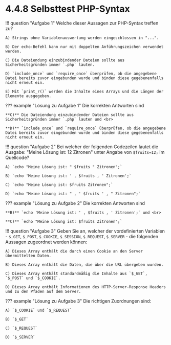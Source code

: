 # 4.4.8 Selbsttest PHP-Syntax

!!! question "Aufgabe 1"
    Welche dieser Aussagen zur PHP-Syntax treffen zu?
    
    A) Strings ohne Variablenauswertung werden eingeschlossen in "...".  

    B) Der echo-Befehl kann nur mit doppelten Anführungszeichen verwendet werden.  

    C) Die Dateiendung einzubindender Dateien sollte aus Sicherheitsgründen immer `.php` lauten. 

    D) `include_once` und `require_once` überprüfen, ob die angegebene Datei bereits zuvor eingebunden wurde und binden diese gegebenenfalls nicht erneut ein.   

    E) Mit `print_r()` werden die Inhalte eines Arrays und die Längen der Elemente ausgegeben.

??? example "Lösung zu Aufgabe 1"
    Die korrekten Antworten sind 
    
    **C)** Die Dateiendung einzubindender Dateien sollte aus Sicherheitsgründen immer `.php` lauten und <br>

    **D)** `include_once` und `require_once` überprüfen, ob die angegebene Datei bereits zuvor eingebunden wurde und binden diese gegebenenfalls nicht erneut ein.

!!! question "Aufgabe 2"
    Bei welcher der folgenden Codezeilen lautet die Ausgabe: "Meine Lösung ist: 12 Zitronen" unter Angabe von `$fruits=12;` im Quellcode?

    A) `echo "Meine Lösung ist: " $fruits " Zitronen";`  

    B) `echo 'Meine Lösung ist: ' , $fruits , ' Zitronen';` 

    C) `echo "Meine Lösung ist: $fruits Zitronen";`  

    D) `echo "Meine Lösung ist: " , ' $fruits ' , " Zitronen";`  


??? example "Lösung zu Aufgabe 2"
    Die korrekten Antworten sind 
    
    **B)** `echo 'Meine Lösung ist: ' , $fruits , ' Zitronen';` und <br>

    **C)** `echo "Meine Lösung ist: $fruits Zitronen";` 


!!! question "Aufgabe 3"
    Geben Sie an, welcher der vordefinierten Variablen - `$_GET`, `$_POST`, `$_COOKIE`, `$_SESSION`, `$_REQUEST`, `$_SERVER` - die folgenden Aussagen zugeordnet werden können:

    A) Dieses Array enthält die durch einen Cookie an den Server übermittelten Daten.  

    B) Dieses Array enthält die Daten, die über die URL übergeben wurden.  

    C) Dieses Array enthält standardmäßig die Inhalte aus `$_GET`, `$_POST` und `$_COOKIE`.  

    D) Dieses Array enthält Informationen des HTTP-Server-Response Headers und zu den Pfaden auf dem Server.

??? example "Lösung zu Aufgabe 3"
    Die richtigen Zuordnungen sind:  

    A) `$_COOKIE` und `$_REQUEST`

    B) `$_GET`  

    C) `$_REQUEST`  

    D) `$_SERVER`  
    
